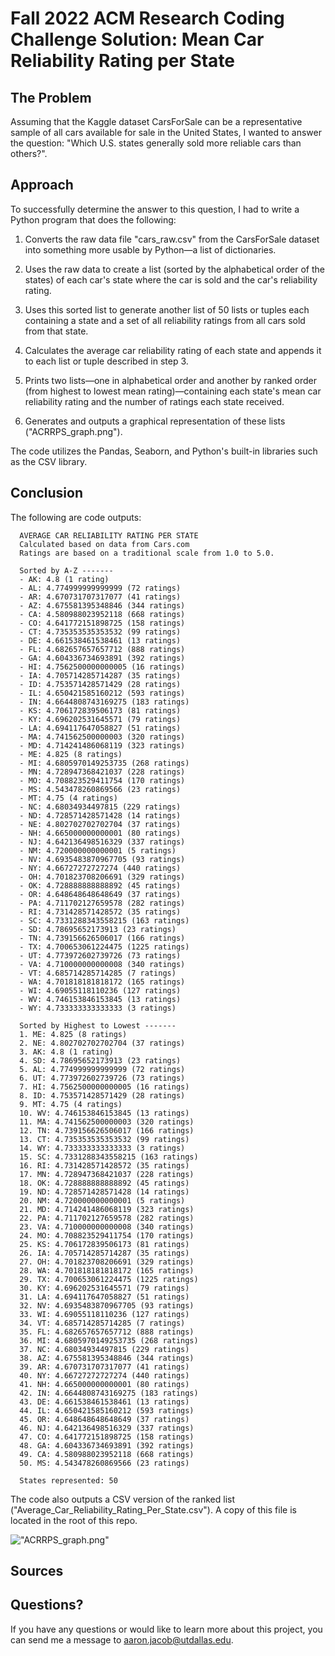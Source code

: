 # Fall 2022 ACM Research Coding Challenge Solution: Mean Car Reliability Rating per State

## The Problem

Assuming that the Kaggle dataset CarsForSale can be a representative sample of all cars available for sale in the United States, I wanted to answer the question: "Which U.S. states generally sold more reliable cars than others?".

## Approach

To successfully determine the answer to this question, I had to write a Python program that does the following:

1. Converts the raw data file "cars_raw.csv" from the CarsForSale dataset into something more usable by Python—a list of dictionaries.

2. Uses the raw data to create a list (sorted by the alphabetical order of the states) of each car's state where the car is sold and the car's reliability rating.

3. Uses this sorted list to generate another list of 50 lists or tuples each containing a state and a set of all reliability ratings from all cars sold from that state.

4. Calculates the average car reliability rating of each state and appends it to each list or tuple described in step 3.

5. Prints two lists—one in alphabetical order and another by ranked order (from highest to lowest mean rating)—containing each state's mean car reliability rating and the number of ratings each state received.

6. Generates and outputs a graphical representation of these lists ("ACRRPS_graph.png").

The code utilizes the Pandas, Seaborn, and Python's built-in libraries such as the CSV library.

## Conclusion

The following are code outputs:

```
  AVERAGE CAR RELIABILITY RATING PER STATE
  Calculated based on data from Cars.com
  Ratings are based on a traditional scale from 1.0 to 5.0.

  Sorted by A-Z -------
  - AK: 4.8 (1 rating)
  - AL: 4.774999999999999 (72 ratings)
  - AR: 4.670731707317077 (41 ratings)
  - AZ: 4.675581395348846 (344 ratings)
  - CA: 4.580988023952118 (668 ratings)
  - CO: 4.641772151898725 (158 ratings)
  - CT: 4.735353535353532 (99 ratings)
  - DE: 4.661538461538461 (13 ratings)
  - FL: 4.682657657657712 (888 ratings)
  - GA: 4.604336734693891 (392 ratings)
  - HI: 4.7562500000000005 (16 ratings)
  - IA: 4.705714285714287 (35 ratings)
  - ID: 4.753571428571429 (28 ratings)
  - IL: 4.650421585160212 (593 ratings)
  - IN: 4.6644808743169275 (183 ratings)
  - KS: 4.706172839506173 (81 ratings)
  - KY: 4.696202531645571 (79 ratings)
  - LA: 4.694117647058827 (51 ratings)
  - MA: 4.741562500000003 (320 ratings)
  - MD: 4.714241486068119 (323 ratings)
  - ME: 4.825 (8 ratings)
  - MI: 4.6805970149253735 (268 ratings)
  - MN: 4.728947368421037 (228 ratings)
  - MO: 4.708823529411754 (170 ratings)
  - MS: 4.543478260869566 (23 ratings)
  - MT: 4.75 (4 ratings)
  - NC: 4.68034934497815 (229 ratings)
  - ND: 4.728571428571428 (14 ratings)
  - NE: 4.802702702702704 (37 ratings)
  - NH: 4.665000000000001 (80 ratings)
  - NJ: 4.642136498516329 (337 ratings)
  - NM: 4.720000000000001 (5 ratings)
  - NV: 4.6935483870967705 (93 ratings)
  - NY: 4.66727272727274 (440 ratings)
  - OH: 4.701823708206691 (329 ratings)
  - OK: 4.728888888888892 (45 ratings)
  - OR: 4.648648648648649 (37 ratings)
  - PA: 4.711702127659578 (282 ratings)
  - RI: 4.731428571428572 (35 ratings)
  - SC: 4.7331288343558215 (163 ratings)
  - SD: 4.78695652173913 (23 ratings)
  - TN: 4.739156626506017 (166 ratings)
  - TX: 4.700653061224475 (1225 ratings)
  - UT: 4.773972602739726 (73 ratings)
  - VA: 4.710000000000008 (340 ratings)
  - VT: 4.685714285714285 (7 ratings)
  - WA: 4.701818181818172 (165 ratings)
  - WI: 4.69055118110236 (127 ratings)
  - WV: 4.746153846153845 (13 ratings)
  - WY: 4.733333333333333 (3 ratings)

  Sorted by Highest to Lowest -------
  1. ME: 4.825 (8 ratings)
  2. NE: 4.802702702702704 (37 ratings)
  3. AK: 4.8 (1 rating)
  4. SD: 4.78695652173913 (23 ratings)
  5. AL: 4.774999999999999 (72 ratings)
  6. UT: 4.773972602739726 (73 ratings)
  7. HI: 4.7562500000000005 (16 ratings)
  8. ID: 4.753571428571429 (28 ratings)
  9. MT: 4.75 (4 ratings)
  10. WV: 4.746153846153845 (13 ratings)
  11. MA: 4.741562500000003 (320 ratings)
  12. TN: 4.739156626506017 (166 ratings)
  13. CT: 4.735353535353532 (99 ratings)
  14. WY: 4.733333333333333 (3 ratings)
  15. SC: 4.7331288343558215 (163 ratings)
  16. RI: 4.731428571428572 (35 ratings)
  17. MN: 4.728947368421037 (228 ratings)
  18. OK: 4.728888888888892 (45 ratings)
  19. ND: 4.728571428571428 (14 ratings)
  20. NM: 4.720000000000001 (5 ratings)
  21. MD: 4.714241486068119 (323 ratings)
  22. PA: 4.711702127659578 (282 ratings)
  23. VA: 4.710000000000008 (340 ratings)
  24. MO: 4.708823529411754 (170 ratings)
  25. KS: 4.706172839506173 (81 ratings)
  26. IA: 4.705714285714287 (35 ratings)
  27. OH: 4.701823708206691 (329 ratings)
  28. WA: 4.701818181818172 (165 ratings)
  29. TX: 4.700653061224475 (1225 ratings)
  30. KY: 4.696202531645571 (79 ratings)
  31. LA: 4.694117647058827 (51 ratings)
  32. NV: 4.6935483870967705 (93 ratings)
  33. WI: 4.69055118110236 (127 ratings)
  34. VT: 4.685714285714285 (7 ratings)
  35. FL: 4.682657657657712 (888 ratings)
  36. MI: 4.6805970149253735 (268 ratings)
  37. NC: 4.68034934497815 (229 ratings)
  38. AZ: 4.675581395348846 (344 ratings)
  39. AR: 4.670731707317077 (41 ratings)
  40. NY: 4.66727272727274 (440 ratings)
  41. NH: 4.665000000000001 (80 ratings)
  42. IN: 4.6644808743169275 (183 ratings)
  43. DE: 4.661538461538461 (13 ratings)
  44. IL: 4.650421585160212 (593 ratings)
  45. OR: 4.648648648648649 (37 ratings)
  46. NJ: 4.642136498516329 (337 ratings)
  47. CO: 4.641772151898725 (158 ratings)
  48. GA: 4.604336734693891 (392 ratings)
  49. CA: 4.580988023952118 (668 ratings)
  50. MS: 4.543478260869566 (23 ratings)

  States represented: 50
```

The code also outputs a CSV version of the ranked list ("Average_Car_Reliability_Rating_Per_State.csv"). A copy of this file is located in the root of this repo.

!["ACRRPS_graph.png"](https://raw.githubusercontent.com/ProjectSkyapple/ACM-Research-coding-challenge-22F/d499fa18761a4c70a6c2d7df6451563e03a9aba9/ACRRPS_graph.png)

## Sources

## Questions?

If you have any questions or would like to learn more about this project, you can send me a message to aaron.jacob@utdallas.edu.
